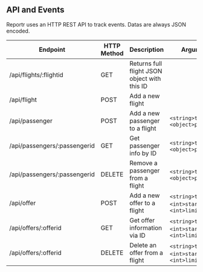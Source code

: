 ## API and Events

Reportr uses an HTTP REST API to track events. Datas are always JSON encoded.

| Endpoint | HTTP Method | Description | Arguments |
| -------- | ----------- | ----------- | --------- |
| /api/flights/:flightid | GET | Returns full flight JSON object with this ID |  |
| /api/flight | POST | Add a new flight |  |
| /api/passenger | POST | Add a new passenger to a flight | `<string>type`, `<object>properties` |
| /api/passengers/:passengerid | GET | Get passenger info by ID | `<string>type`, `<object>properties` |
| /api/passengers/:passengerid | DELETE| Remove a passenger from a flight | `<string>type`, `<object>properties` |
| /api/offer | POST | Add a new offer to a flight | `<string>type`, `<int>start(0)`, `<int>limit` |
| /api/offers/:offerid | GET | Get offer information via ID | `<string>type`, `<int>start(0)`, `<int>limit` |
| /api/offers/:offerid | DELETE | Delete an offer from a flight | `<string>type`, `<int>start(0)`, `<int>limit` |
